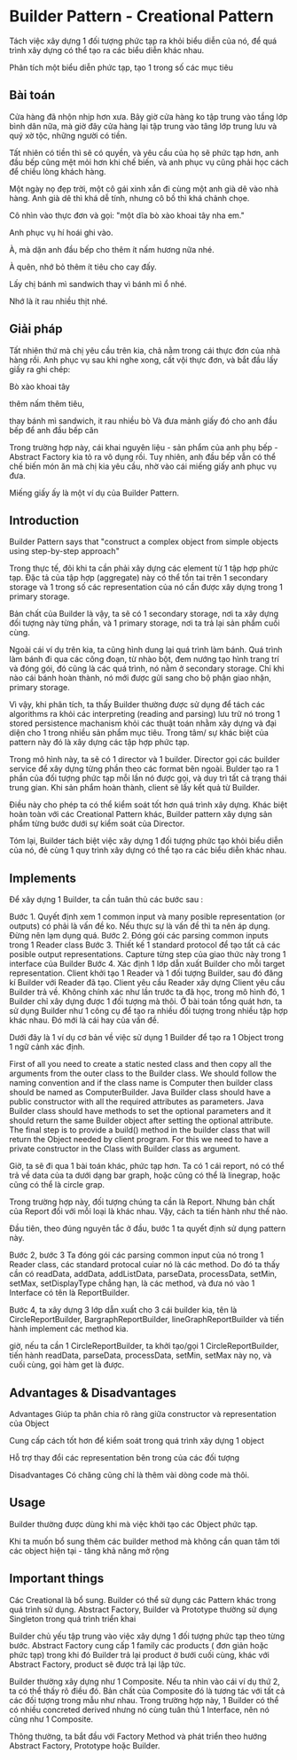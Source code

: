 # Builder Pattern - Creational Pattern
Tách việc xây dựng 1 đối tượng phức tạp ra khỏi biểu diễn của nó, để quá trình xây dựng có thể tạo ra các biểu diễn khác nhau.

Phân tích một biểu diễn phức tạp, tạo 1 trong số các mục tiêu

## Bài toán
Cửa hàng đã nhộn nhịp hơn xưa. Bây giờ cửa hàng ko tập trung vào tầng lớp bình dân nữa, mà giờ đây cửa hàng lại tập trung vào tâng lớp trung lưu và quý xờ tộc, những người có tiền.

Tất nhiên có tiền thì sẽ có quyền, và yêu cầu của họ sẽ phức tạp hơn, anh đầu bếp cũng mệt mỏi hơn khi chế biến, và anh phục vụ cũng phải học cách để chiều lòng khách hàng.

Một ngày nọ đẹp trời, một cô gái xinh xắn đi cùng một anh già dê vào nhà hàng. Anh già dê thì khá dễ tính, nhưng cô bồ thì khá chảnh chọe.

Cô nhìn vào thực đơn và gọi: "một dĩa bò xào khoai tây nha em."

Anh phục vụ hí hoái ghi vào.

À, mà dặn anh đầu bếp cho thêm ít nấm hương nữa nhé.

À quên, nhớ bỏ thêm ít tiêu cho cay đấy.

Lấy chị bánh mì sandwich thay vì bánh mì ổ nhé.

Nhớ là ít rau nhiều thịt nhé.

## Giải pháp
Tất nhiên thứ mà chị yêu cầu trên kia, chả nằm trong cái thực đơn của nhà hàng rồi. Anh phục vụ sau khi nghe xong, cất vội thực đơn, và bắt đầu lấy giấy ra ghi chép:

Bò xào khoai tây

thêm nấm
thêm tiêu,

thay bánh mì sandwich,
it rau nhiều bò
Và đưa mảnh giấy đó cho anh đầu bếp để anh đầu bếp căn

Trong trường hợp này, cái khai nguyên liệu - sản phẩm của anh phụ bếp - Abstract Factory kia tỏ ra vô dụng rồi. Tuy nhiên, anh đầu bếp vẫn có thể chế biến món ăn mà chị kia yêu cầu, nhờ vào cái miếng giấy anh phục vụ đưa.

Miếng giấy ấy là một ví dụ của Builder Pattern.

## Introduction
Builder Pattern says that "construct a complex object from simple objects using step-by-step approach"

Trong thực tế, đôi khi ta cần phải xây dựng các element từ 1 tập hợp phức tạp. Đặc tả của tập hợp (aggregate) này có thể tồn tai trên 1 secondary storage và 1 trong số các representation của nó cần được xây dựng trong 1 primary storage.

Bản chất của Builder là vậy, ta sẽ có 1 secondary storage, nơi ta xây dựng đối tượng này từng phần, và 1 primary storage, nơi ta trả lại sản phẩm cuối cùng.

Ngoài cái ví dụ trên kia, ta cũng hình dung lại quá trình làm bánh. Quá trình làm bánh đi qua các công đoạn, từ nhào bột, đem nướng tạo hình trang trí và đóng gói, đó cũng là các quá trình, nó nằm ở secondary storage. Chỉ khi nào cái bánh hoàn thành, nó mới được gửi sang cho bộ phận giao nhận, primary storage.

Vì vậy, khi phân tích, ta thấy Builder thường được sử dụng để tách các algorithms ra khỏi các interpreting (reading and parsing) lưu trữ nó trong 1 stored persistence machanism khỏi các thuật toán nhằm xây dựng và đại diện cho 1 trong nhiều sản phẩm mục tiêu. Trong tâm/ sự khác biệt của pattern này đó là xây dựng các tập hợp phức tạp.

Trong mô hình này, ta sẽ có 1 director và 1 builder. Director gọi các builder service để xây dựng từng phần theo các format bên ngoài. Bulder tạo ra 1 phần của đối tượng phức tạp mỗi lần nó được gọi, và duy trì tất cả trạng thái trung gian. Khi sản phẩm hoàn thành, client sẽ lấy kết quả từ Builder.

Điều này cho phép ta có thể kiểm soát tốt hơn quá trình xây dựng. Khác biệt hoàn toàn với các Creational Pattern khác, Builder pattern xây dựng sản phẩm từng bước dưới sự kiểm soát của Director.

Tóm lại, Builder tách biệt việc xây dựng 1 đối tượng phức tạo khỏi biểu diễn của nó, đẻ cùng 1 quy trình xây dựng có thể tạo ra các biểu diễn khác nhau.

## Implements
Để xây dựng 1 Builder, ta cần tuân thủ các bước sau :

Bước 1. Quyết định xem 1 common input và many posible representation (or outputs) có phải là vấn đề ko. Nếu thực sự là vấn đề thì ta nên áp dụng. Đừng nên lạm dụng quá.
Bước 2. Đóng gói các parsing common inputs trong 1 Reader class
Bước 3. Thiết kế 1 standard protocol để tạo tất cả các posible output representations. Capture từng step của giao thức này trong 1 interface của Builder
Bước 4. Xác định 1 lớp dẫn xuất Builder cho mỗi target representation.
Client khởi tạo 1 Reader và 1 đối tượng Builder, sau đó đăng kí Builder với Reader đã tạo.
Client yêu cầu Reader xây dựng
Client yêu cầu Builder trả về.
Không chính xác như lần trước ta đã học, trong mô hình đó, 1 Builder chỉ xây dựng được 1 đối tượng mà thôi. Ở bài toán tổng quát hơn, ta sử dụng Builder như 1 công cụ để tạo ra nhiều đối tượng trong nhiều tập hợp khác nhau. Đó mới là cái hay của vấn đề.

Dưới đây là 1 ví dụ cơ bản về việc sử dụng 1 Builder để tạo ra 1 Object trong 1 ngữ cảnh xác định.

First of all you need to create a static nested class and then copy all the arguments from the outer class to the Builder class. We should follow the naming convention and if the class name is Computer then builder class should be named as ComputerBuilder.
Java Builder class should have a public constructor with all the required attributes as parameters.
Java Builder class should have methods to set the optional parameters and it should return the same Builder object after setting the optional attribute.
The final step is to provide a build() method in the builder class that will return the Object needed by client program. For this we need to have a private constructor in the Class with Builder class as argument.

Giờ, ta sẽ đi qua 1 bài toán khác, phức tạp hơn. Ta có 1 cái report, nó có thể trả về data của ta dưới dạng bar graph, hoặc cũng có thể là linegrap, hoặc cũng có thể là circle grap.

Trong trường hợp này, đối tượng chúng ta cần là Report. Nhưng bản chất của Report đối với mỗi loại là khác nhau. Vậy, cách ta tiến hành như thế nào.

Đầu tiên, theo đúng nguyên tắc ở đầu, bước 1 ta quyết định sử dụng pattern này.

Bước 2, bước 3 Ta đóng gói các parsing common input của nó trong 1 Reader class, các standard protocal cuiar nó là các method. Do đó ta thấy cần có readData, addData, addListData, parseData, processData, setMin, setMax, setDisplayType chẳng hạn, là các method, và đưa nó vào 1 Interface có tên là ReportBuilder.

Bước 4, ta xây dựng 3 lớp dẫn xuất cho 3 cái builder kia, tên là CircleReportBuilder, BargraphReportBuilder, lineGraphReportBuilder và tiến hành implement các method kia.

giờ, nếu ta cần 1 CircleReportBuilder, ta khởi tạo/gọi 1 CircleReportBuilder, tiến hành readData, parseData, processData, setMin, setMax này nọ, và cuối cùng, gọi hàm get là được.

## Advantages & Disadvantages
Advantages
Giúp ta phân chia rõ ràng giữa constructor và representation của Object

Cung cấp cách tốt hơn để kiểm soát trong quá trình xây dựng 1 object

Hỗ trợ thay đổi các representation bên trong của các đối tượng

Disadvantages
Có chăng cũng chỉ là thêm vài dòng code mà thôi.

## Usage
Builder thường được dùng khi mà việc khởi tạo các Object phức tạp.

Khi ta muốn bổ sung thêm các builder method mà không cần quan tâm tới các object hiện tại - tăng khả năng mở rộng

## Important things
Các Creational là bổ sung. Builder có thể sử dụng các Pattern khác trong quá trình sử dụng. Abstract Factory, Builder và Prototype thường sử dụng Singleton trong quá trình triển khai

Builder chủ yếu tập trung vào việc xây dựng 1 đối tượng phức tạp theo từng bước. Abstract Factory cung cấp 1 family các products ( đơn giản hoặc phức tạp) trong khi đó Builder trả lại product ở bưới cuối cùng, khác với Abstract Factory, product sẽ được trả lại lập tức.

Builder thường xây dựng như 1 Composite. Nếu ta nhìn vào cái ví dụ thứ 2, ta có thể thấy rõ điều đó. Bản chất của Composite đó là tương tác với tất cả các đối tượng trong mẫu như nhau. Trong trường hợp này, 1 Builder có thể có nhiều concreted derived nhưng nó cùng tuân thủ 1 Interface, nên nó cũng như 1 Composite.

Thông thường, ta bắt đầu với Factory Method và phát triển theo hướng Abstract Factory, Prototype hoặc Builder.